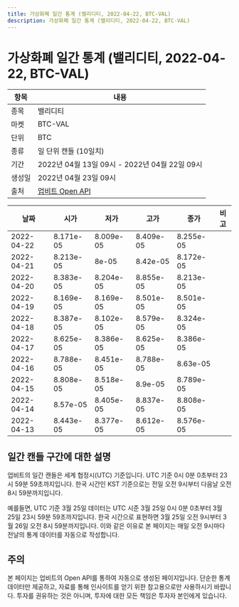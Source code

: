 ```yaml
---
title: 가상화폐 일간 통계 (밸리디티, 2022-04-22, BTC-VAL)
description: 가상화폐 일간 통계 (밸리디티, 2022-04-22, BTC-VAL)
---
```



가상화폐 일간 통계 (밸리디티, 2022-04-22, BTC-VAL)
===

|항목|내용|
|--|--|
|종목|밸리디티|
|마켓|BTC-VAL|
|단위|BTC|
|종류|일 단위 캔들 (10일치)|
|기간|2022년 04월 13일 09시 - 2022년 04월 22일 09시|
|생성일|2022년 04월 23일 09시|
|출처|[업비트 Open API](https://docs.upbit.com)|


|날짜|시가|저가|고가|종가|비고|
|--|--|--|--|--|--|
|2022-04-22|8.171e-05|8.009e-05|8.409e-05|8.255e-05|    |
|2022-04-21|8.213e-05|8e-05|8.42e-05|8.172e-05|    |
|2022-04-20|8.383e-05|8.204e-05|8.855e-05|8.213e-05|    |
|2022-04-19|8.169e-05|8.169e-05|8.501e-05|8.501e-05|    |
|2022-04-18|8.387e-05|8.102e-05|8.579e-05|8.324e-05|    |
|2022-04-17|8.625e-05|8.386e-05|8.625e-05|8.386e-05|    |
|2022-04-16|8.788e-05|8.451e-05|8.788e-05|8.63e-05|    |
|2022-04-15|8.808e-05|8.518e-05|8.9e-05|8.789e-05|    |
|2022-04-14|8.57e-05|8.405e-05|8.837e-05|8.808e-05|    |
|2022-04-13|8.443e-05|8.377e-05|8.612e-05|8.576e-05|    |


일간 캔들 구간에 대한 설명
---


업비트의 일간 캔들은 세계 협정시(UTC) 기준입니다. 
UTC 기준 0시 0분 0초부터 23시 59분 59초까지입니다. 
한국 시간인 KST 기준으로는 전일 오전 9시부터 다음날 오전 8시 59분까지입니다. 


예를들면, UTC 기준 3월 25일 데이터는 UTC 시준 3월 25일 0시 0분 0초부터 3월 25일 23시 59분 59초까지입니다. 
한국 시간으로 표현하면 3월 25일 오전 9시부터 3월 26일 오전 8시 59분까지입니다. 
이와 같은 이유로 본 페이지는 매일 오전 9시마다 전날의 통계 데이터를 자동으로 작성합니다. 


주의
---


본 페이지는 업비트의 Open API를 통하여 자동으로 생성된 페이지입니다. 
단순한 통계 데이터만 제공하고, 자료를 통해 인사이트를 얻기 위한 참고용으로만 사용하시기 바랍니다. 
투자를 권유하는 것은 아니며, 투자에 대한 모든 책임은 투자자 본인에게 있습니다. 
